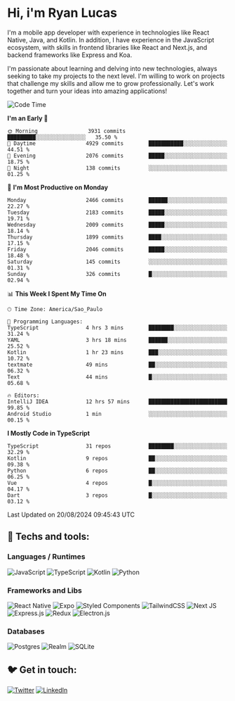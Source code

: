 # Hi, i'm Ryan Lucas

I'm a mobile app developer with experience in technologies like React Native, Java, and Kotlin.
In addition, I have experience in the JavaScript ecosystem, with skills in frontend libraries like React and Next.js, and backend frameworks like Express and Koa.

I'm passionate about learning and delving into new technologies, always seeking to take my projects to the next level. I'm willing to work on projects that challenge my skills and allow me to grow professionally. Let's work together and turn your ideas into amazing applications!


<!--START_SECTION:waka-->
![Code Time](http://img.shields.io/badge/Code%20Time-504%20hrs%2023%20mins-blue)

**I'm an Early 🐤** 

```text
🌞 Morning                3931 commits        █████████░░░░░░░░░░░░░░░░   35.50 % 
🌆 Daytime                4929 commits        ███████████░░░░░░░░░░░░░░   44.51 % 
🌃 Evening                2076 commits        █████░░░░░░░░░░░░░░░░░░░░   18.75 % 
🌙 Night                  138 commits         ░░░░░░░░░░░░░░░░░░░░░░░░░   01.25 % 
```
📅 **I'm Most Productive on Monday** 

```text
Monday                   2466 commits        ██████░░░░░░░░░░░░░░░░░░░   22.27 % 
Tuesday                  2183 commits        █████░░░░░░░░░░░░░░░░░░░░   19.71 % 
Wednesday                2009 commits        █████░░░░░░░░░░░░░░░░░░░░   18.14 % 
Thursday                 1899 commits        ████░░░░░░░░░░░░░░░░░░░░░   17.15 % 
Friday                   2046 commits        █████░░░░░░░░░░░░░░░░░░░░   18.48 % 
Saturday                 145 commits         ░░░░░░░░░░░░░░░░░░░░░░░░░   01.31 % 
Sunday                   326 commits         █░░░░░░░░░░░░░░░░░░░░░░░░   02.94 % 
```


📊 **This Week I Spent My Time On** 

```text
🕑︎ Time Zone: America/Sao_Paulo

💬 Programming Languages: 
TypeScript               4 hrs 3 mins        ████████░░░░░░░░░░░░░░░░░   31.24 % 
YAML                     3 hrs 18 mins       ██████░░░░░░░░░░░░░░░░░░░   25.52 % 
Kotlin                   1 hr 23 mins        ███░░░░░░░░░░░░░░░░░░░░░░   10.72 % 
textmate                 49 mins             ██░░░░░░░░░░░░░░░░░░░░░░░   06.32 % 
Text                     44 mins             █░░░░░░░░░░░░░░░░░░░░░░░░   05.68 % 

🔥 Editors: 
IntelliJ IDEA            12 hrs 57 mins      █████████████████████████   99.85 % 
Android Studio           1 min               ░░░░░░░░░░░░░░░░░░░░░░░░░   00.15 % 
```

**I Mostly Code in TypeScript** 

```text
TypeScript               31 repos            ████████░░░░░░░░░░░░░░░░░   32.29 % 
Kotlin                   9 repos             ██░░░░░░░░░░░░░░░░░░░░░░░   09.38 % 
Python                   6 repos             ██░░░░░░░░░░░░░░░░░░░░░░░   06.25 % 
Vue                      4 repos             █░░░░░░░░░░░░░░░░░░░░░░░░   04.17 % 
Dart                     3 repos             █░░░░░░░░░░░░░░░░░░░░░░░░   03.12 % 
```




 Last Updated on 20/08/2024 09:45:43 UTC
<!--END_SECTION:waka-->

## 🔧 Techs and tools: 

### Languages / Runtimes
![JavaScript](https://img.shields.io/badge/javascript-%23323330.svg?style=for-the-badge&logo=javascript&logoColor=%23F7DF1E)
![TypeScript](https://img.shields.io/badge/typescript-%23007ACC.svg?style=for-the-badge&logo=typescript&logoColor=white)
![Kotlin](https://img.shields.io/badge/kotlin-%230095D5.svg?style=for-the-badge&logo=kotlin&logoColor=white) ![Python](https://img.shields.io/badge/python-3670A0?style=for-the-badge&logo=python&logoColor=ffdd54)

### Frameworks and Libs
![React Native](https://img.shields.io/badge/react_native-%2320232a.svg?style=for-the-badge&logo=react&logoColor=%2361DAFB)
![Expo](https://img.shields.io/badge/expo-1C1E24?style=for-the-badge&logo=expo&logoColor=#D04A37)
![Styled Components](https://img.shields.io/badge/styled--components-DB7093?style=for-the-badge&logo=styled-components&logoColor=white)
![TailwindCSS](https://img.shields.io/badge/tailwindcss-%2338B2AC.svg?style=for-the-badge&logo=tailwind-css&logoColor=white)
![Next JS](https://img.shields.io/badge/Next-black?style=for-the-badge&logo=next.js&logoColor=white)
![Express.js](https://img.shields.io/badge/express.js-%23404d59.svg?style=for-the-badge&logo=express&logoColor=%2361DAFB)
![Redux](https://img.shields.io/badge/redux-%23593d88.svg?style=for-the-badge&logo=redux&logoColor=white)
![Electron.js](https://img.shields.io/badge/Electron-191970?style=for-the-badge&logo=Electron&logoColor=white)

### Databases
![Postgres](https://img.shields.io/badge/postgres-%23316192.svg?style=for-the-badge&logo=postgresql&logoColor=white)
![Realm](https://img.shields.io/badge/Realm-39477F?style=for-the-badge&logo=realm&logoColor=white)
![SQLite](https://img.shields.io/badge/sqlite-%2307405e.svg?style=for-the-badge&logo=sqlite&logoColor=white)

## 🐦 Get in touch:

[![Twitter](https://img.shields.io/badge/Twitter-%231DA1F2.svg?style=for-the-badge&logo=Twitter&logoColor=white)](https://twitter.com/ryangst_)
[![LinkedIn](https://img.shields.io/badge/linkedin-%230077B5.svg?style=for-the-badge&logo=linkedin&logoColor=white)](https://www.linkedin.com/in/ryan-lucas-machado/)
